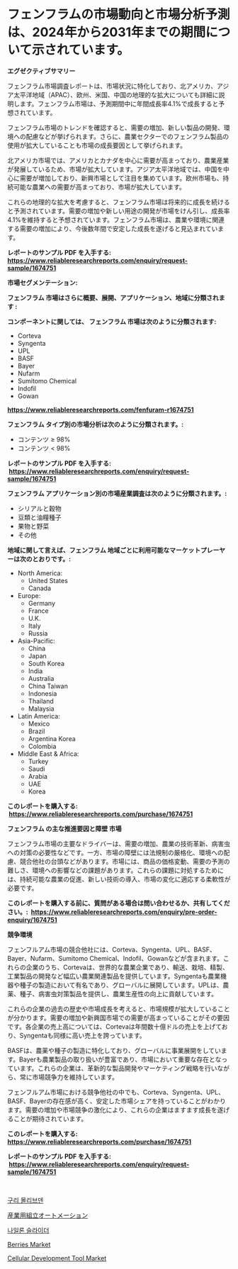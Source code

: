 <p><h1>フェンフラムの市場動向と市場分析予測は、2024年から2031年までの期間について示されています。</h1></p><p><strong>エグゼクティブサマリー</strong></p>
<p><p>フェンフラム市場調査レポートは、市場状況に特化しており、北アメリカ、アジア太平洋地域（APAC）、欧州、米国、中国の地理的な拡大についても詳細に説明します。フェンフラム市場は、予測期間中に年間成長率4.1%で成長すると予想されています。</p><p>フェンフラム市場のトレンドを確認すると、需要の増加、新しい製品の開発、環境への配慮などが挙げられます。さらに、農業セクターでのフェンフラム製品の使用が拡大していることも市場の成長要因として挙げられます。</p><p>北アメリカ市場では、アメリカとカナダを中心に需要が高まっており、農業産業が発展しているため、市場が拡大しています。アジア太平洋地域では、中国を中心に需要が増加しており、新興市場として注目を集めています。欧州市場も、持続可能な農業への需要が高まっており、市場が拡大しています。</p><p>これらの地理的な拡大を考慮すると、フェンフラム市場は将来的に成長を続けると予測されています。需要の増加や新しい用途の開発が市場をけん引し、成長率4.1%を維持すると予想されています。フェンフラム市場は、農業や環境に関連する需要の増加により、今後数年間で安定した成長を遂げると見込まれています。</p></p>
<p><strong>レポートのサンプル PDF を入手する: <a href="https://www.reliableresearchreports.com/enquiry/request-sample/1674751">https://www.reliableresearchreports.com/enquiry/request-sample/1674751</a></strong></p>
<p><strong>市場セグメンテーション:</strong></p>
<p><strong> フェンフラム 市場はさらに概要、展開、アプリケーション、地域に分類されます :</strong></p>
<p><strong>コンポーネントに関しては、 フェンフラム 市場は次のように分類されます: &nbsp;</strong></p>
<p><ul><li>Corteva</li><li>Syngenta</li><li>UPL</li><li>BASF</li><li>Bayer</li><li>Nufarm</li><li>Sumitomo Chemical</li><li>Indofil</li><li>Gowan</li></ul></p>
<p><strong><a href="https://www.reliableresearchreports.com/fenfuram-r1674751">https://www.reliableresearchreports.com/fenfuram-r1674751</a></strong></p>
<p><strong> フェンフラム タイプ別の市場分析は次のように分類されます。:</strong></p>
<p><ul><li>コンテンツ ≥ 98%</li><li>コンテンツ < 98%</li></ul></p>
<p><strong>レポートのサンプル PDF を入手する: &nbsp;<a href="https://www.reliableresearchreports.com/enquiry/request-sample/1674751">https://www.reliableresearchreports.com/enquiry/request-sample/1674751</a></strong></p>
<p><strong> フェンフラム アプリケーション別の市場産業調査は次のように分類されます。:</strong></p>
<p><ul><li>シリアルと穀物</li><li>豆類と油糧種子</li><li>果物と野菜</li><li>その他</li></ul></p>
<p><strong>地域に関して言えば、フェンフラム 地域ごとに利用可能なマーケットプレーヤーは次のとおりです。:</strong></p>
<p><ul>
    <li>
        North America:
        <ul>
            <li>United States</li>
            <li>Canada</li>
        </ul>
    </li>
    <li>
        Europe:
        <ul>
            <li>Germany</li>
            <li>France</li>
            <li>U.K.</li>
            <li>Italy</li>
            <li>Russia</li>
        </ul>
    </li>
    <li>
        Asia-Pacific:
        <ul>
            <li>China</li>
            <li>Japan</li>
            <li>South Korea</li>
            <li>India</li>
            <li>Australia</li>
            <li>China Taiwan</li>
            <li>Indonesia</li>
            <li>Thailand</li>
            <li>Malaysia</li>
        </ul>
    </li>
    <li>
        Latin America:
        <ul>
            <li>Mexico</li>
            <li>Brazil</li>
            <li>Argentina Korea</li>
            <li>Colombia</li>
        </ul>
    </li>
    <li>
        Middle East & Africa:
        <ul>
            <li>Turkey</li>
            <li>Saudi</li>
            <li>Arabia</li>
            <li>UAE</li>
            <li>Korea</li>
        </ul>
    </li>
    </ul></p>
<p><strong>このレポートを購入する: &nbsp;<a href="https://www.reliableresearchreports.com/purchase/1674751">https://www.reliableresearchreports.com/purchase/1674751</a></strong></p>
<p><strong>フェンフラム の主な推進要因と障壁 市場</strong></p>
<p><p>フェンフラム市場の主要なドライバーは、需要の増加、農業の技術革新、病害虫への対策の必要性などです。一方、市場の障壁には法規制の厳格化、環境への配慮、競合他社の台頭などがあります。市場には、商品の価格変動、需要の予測の難しさ、環境への影響などの課題があります。これらの課題に対処するためには、持続可能な農業の促進、新しい技術の導入、市場の変化に適応する柔軟性が必要です。</p></p>
<p><strong>このレポートを購入する前に、質問がある場合は問い合わせるか、共有してください。:&nbsp; <a href="https://www.reliableresearchreports.com/enquiry/pre-order-enquiry/1674751">https://www.reliableresearchreports.com/enquiry/pre-order-enquiry/1674751</a></strong></p>
<p><strong>競争環境</strong></p>
<p><p>フェンフルアム市場の競合他社には、Corteva、Syngenta、UPL、BASF、Bayer、Nufarm、Sumitomo Chemical、Indofil、Gowanなどが含まれます。これらの企業のうち、Cortevaは、世界的な農業企業であり、輸送、栽培、精製、工業製品の開発など幅広い農業関連製品を提供しています。Syngentaも農業機器や種子の製造において有名であり、グローバルに展開しています。UPLは、農薬、種子、病害虫対策製品を提供し、農業生産性の向上に貢献しています。</p><p>これらの企業の過去の歴史や市場成長を考えると、市場規模が拡大していることが分かります。需要の増加や新興国市場での需要が高まっていることがその要因です。各企業の売上高については、Cortevaは年間数十億ドルの売上を上げており、Syngentaも同様に高い売上を誇っています。</p><p>BASFは、農薬や種子の製造に特化しており、グローバルに事業展開をしています。Bayerも農業製品の取り扱いが豊富であり、市場において重要な存在となっています。これらの企業は、革新的な製品開発やマーケティング戦略を行いながら、常に市場競争力を維持しています。</p><p>フェンフルアム市場における競争他社の中でも、Corteva、Syngenta、UPL、BASF、Bayerの存在感が高く、安定した市場シェアを持っていることがわかります。需要の増加や市場競争の激化により、これらの企業はますます成長を遂げることが期待されています。</p></p>
<p><strong>このレポートを購入する: &nbsp; <a href="https://www.reliableresearchreports.com/purchase/1674751">https://www.reliableresearchreports.com/purchase/1674751</a></strong></p>
<p><strong>レポートのサンプル PDF を入手する: &nbsp;<a href="https://www.reliableresearchreports.com/enquiry/request-sample/1674751">https://www.reliableresearchreports.com/enquiry/request-sample/1674751</a></strong><strong></strong></p>
<p>&nbsp;</p>
<p><p><a href="https://medium.com/@jodyomenick905/%EA%B5%AC%EB%A6%AC-%EB%AA%B0%EB%A6%AC%EB%B8%8C%EB%8D%B4-%EC%8B%9C%EC%9E%A5-%EC%8B%9C%EC%9E%A5-%EC%A0%90%EC%9C%A0%EC%9C%A8-%EC%8B%9C%EC%9E%A5-%EB%8F%99%ED%96%A5-%EB%B0%8F-%EB%AF%B8%EB%9E%98-%EC%84%B1%EC%9E%A5-%ED%83%90%EC%83%89-5253ddc9b1c4">구리 몰리브덴</a></p><p><a href="https://medium.com/@barrymundy88/%E5%B7%A5%E6%A5%AD%E7%94%A8%E7%B5%84%E3%81%BF%E7%AB%8B%E3%81%A6%E8%87%AA%E5%8B%95%E5%8C%96%E5%B8%82%E5%A0%B4%E3%81%AE%E8%A6%8F%E6%A8%A1-cagr-%E3%83%88%E3%83%AC%E3%83%B3%E3%83%89-2024-2030-680ac71bc22e">産業用組立オートメーション</a></p><p><a href="https://medium.com/@jomosley1999/%EB%82%98%EC%9D%BC%EB%A1%A0-%EC%8A%AC%EB%9D%BC%EC%9D%B4%EB%8D%94-%EC%8B%9C%EC%9E%A5-%EC%8B%9C%EC%9E%A5-%EC%A0%90%EC%9C%A0%EC%9C%A8-%EC%8B%9C%EC%9E%A5-%EB%8F%99%ED%96%A5-%EB%B0%8F-%EB%AF%B8%EB%9E%98-%EC%84%B1%EC%9E%A5-%ED%83%90%EC%83%89-a9b57db86d02">나일론 슬라이더</a></p><p><a href="https://github.com/Whitneyboyettebo9kiw7yr13/Market-Research-Report-List-2/blob/main/berries-market.md">Berries Market</a></p><p><a href="https://issuu.com/reportprime-2/docs/cellular-development-tool-market-size-2030.pptx">Cellular Development Tool Market</a></p></p>